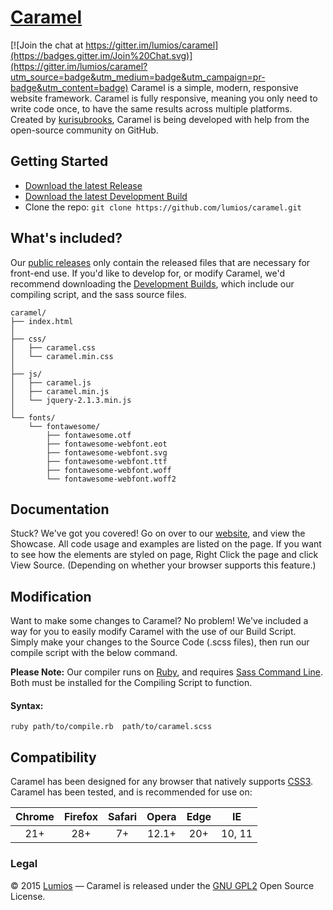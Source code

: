 # [Caramel](http://caramel.ga)

[![Join the chat at https://gitter.im/lumios/caramel](https://badges.gitter.im/Join%20Chat.svg)](https://gitter.im/lumios/caramel?utm_source=badge&utm_medium=badge&utm_campaign=pr-badge&utm_content=badge)
Caramel is a simple, modern, responsive website framework. Caramel is fully responsive, meaning you only need to write code once, to have the same results across multiple platforms. Created by [kurisubrooks](https://kurisubrooks.com), Caramel is being developed with help from the open-source community on GitHub.

## Getting Started
- [Download the latest Release](https://github.com/lumios/caramel/releases)
- [Download the latest Development Build](https://github.com/lumios/caramel/archive/master.zip)
- Clone the repo: ```git clone https://github.com/lumios/caramel.git```

## What's included?
Our [public releases](https://github.com/lumios/caramel/releases) only contain the released files that are necessary for front-end use. If you'd like to develop for, or modify Caramel, we'd recommend downloading the [Development Builds](https://github.com/lumios/caramel/archive/master.zip), which include our compiling script, and the sass source files.

```
caramel/
├── index.html
│
├── css/
│   ├── caramel.css
│   └── caramel.min.css
│
├── js/
│   ├── caramel.js
│   ├── caramel.min.js
│   └── jquery-2.1.3.min.js
│
└── fonts/
    └── fontawesome/
        ├── fontawesome.otf
        ├── fontawesome-webfont.eot
        ├── fontawesome-webfont.svg
        ├── fontawesome-webfont.ttf
        ├── fontawesome-webfont.woff
        └── fontawesome-webfont.woff2
```

## Documentation
Stuck? We've got you covered! Go on over to our [website](http://caramel.ga/), and view the Showcase. All code usage and examples are listed on the page. If you want to see how the elements are styled on page, Right Click the page and click View Source. (Depending on whether your browser supports this feature.)

## Modification
Want to make some changes to Caramel? No problem! We've included a way for you to easily modify Caramel with the use of our Build Script. Simply make your changes to the Source Code (.scss files), then run our compile script with the below command.

**Please Note:** Our compiler runs on [Ruby](https://www.ruby-lang.org/), and requires [Sass Command Line](http://sass-lang.com/install). Both must be installed for the Compiling Script to function.

#### Syntax:

```shell
ruby path/to/compile.rb  path/to/caramel.scss
```

## Compatibility
Caramel has been designed for any browser that natively supports [CSS3](https://html5test.com/). Caramel has been tested, and is recommended for use on:

Chrome | Firefox | Safari | Opera | Edge | IE
:----: | :-----: | :----: | :---: | :--: | :-:
  21+  |   28+   |   7+   | 12.1+ |  20+ | 10, 11

### Legal

&copy; 2015 [Lumios](http://lumios.ga) &mdash;
Caramel is released under the [GNU GPL2](https://github.com/lumios/caramel/blob/master/LICENSE) Open Source License.

